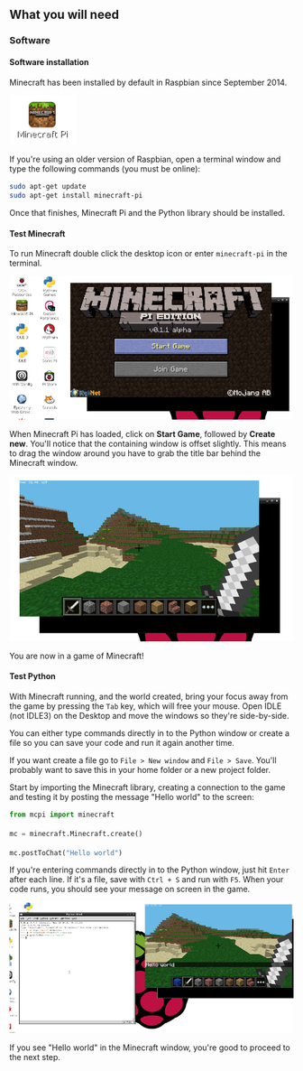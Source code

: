 ## What you will need

### Software

#### Software installation

Minecraft has been installed by default in Raspbian since September 2014.

![Minecraft Pi desktop icon](images/minecraft-pi-shortcut.png)

If you're using an older version of Raspbian, open a terminal window and type the following commands (you must be online):

```bash
sudo apt-get update
sudo apt-get install minecraft-pi
```

Once that finishes, Minecraft Pi and the Python library should be installed.

#### Test Minecraft

To run Minecraft double click the desktop icon or enter `minecraft-pi` in the terminal.

![](images/mcpi-start.png)

When Minecraft Pi has loaded, click on **Start Game**, followed by **Create new**. You'll notice that the containing window is offset slightly. This means to drag the window around you have to grab the title bar behind the Minecraft window.

![](images/mcpi-game.png)

You are now in a game of Minecraft!

#### Test Python

With Minecraft running, and the world created, bring your focus away from the game by pressing the `Tab` key, which will free your mouse. Open IDLE (not IDLE3) on the Desktop and move the windows so they're side-by-side.

You can either type commands directly in to the Python window or create a file so you can save your code and run it again another time.

If you want create a file go to `File > New window` and `File > Save`. You'll probably want to save this in your home folder or a new project folder.

Start by importing the Minecraft library, creating a connection to the game and testing it by posting the message "Hello world" to the screen:

```python
from mcpi import minecraft

mc = minecraft.Minecraft.create()

mc.postToChat("Hello world")
```

If you're entering commands directly in to the Python window, just hit `Enter` after each line. If it's a file, save with `Ctrl + S` and run with `F5`. When your code runs, you should see your message on screen in the game.

![](images/mcpi-idle.png)

If you see "Hello world" in the Minecraft window, you're good to proceed to the next step.